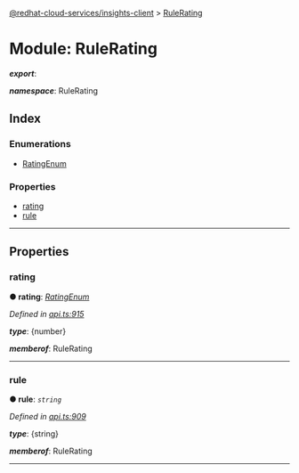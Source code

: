 [@redhat-cloud-services/insights-client](../README.md) > [RuleRating](../modules/rulerating.md)

# Module: RuleRating

*__export__*: 

*__namespace__*: RuleRating

## Index

### Enumerations

* [RatingEnum](../enums/rulerating.ratingenum.md)

### Properties

* [rating](rulerating.md#rating)
* [rule](rulerating.md#rule)

---

## Properties

<a id="rating"></a>

###  rating

**● rating**: *[RatingEnum](../enums/rulerating.ratingenum.md)*

*Defined in [api.ts:915](https://github.com/RedHatInsights/javascript-clients/blob/master/packages/insights/api.ts#L915)*

*__type__*: {number}

*__memberof__*: RuleRating

___
<a id="rule"></a>

###  rule

**● rule**: *`string`*

*Defined in [api.ts:909](https://github.com/RedHatInsights/javascript-clients/blob/master/packages/insights/api.ts#L909)*

*__type__*: {string}

*__memberof__*: RuleRating

___

